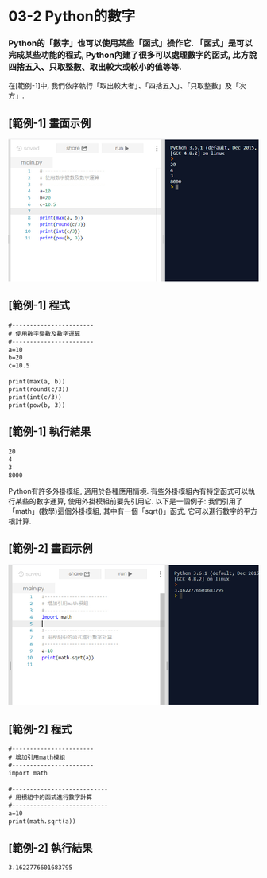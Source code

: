 # 03-2 Python的數字

### Python的「數字」也可以使用某些「函式」操作它. 「函式」是可以完成某些功能的程式, Python內建了很多可以處理數字的函式, 比方說四捨五入、只取整數、取出較大或較小的值等等. 

在[範例-1]中, 我們依序執行「取出較大者」、「四捨五入」、「只取整數」及「次方」.

## [範例-1] 畫面示例
![GitHub Logo](/images/03-2-1.jpg)

## [範例-1] 程式
```
#-----------------------
# 使用數字變數及數字運算
#-----------------------
a=10
b=20
c=10.5

print(max(a, b))
print(round(c/3))
print(int(c/3))
print(pow(b, 3))
```

## [範例-1] 執行結果
```
20
4
3
8000
```


Python有許多外掛模組, 適用於各種應用情境. 有些外掛模組內有特定函式可以執行某些的數字運算, 使用外掛模組前要先引用它.
以下是一個例子: 我們引用了「math」(數學)這個外掛模組, 其中有一個「sqrt()」函式, 它可以進行數字的平方根計算.

## [範例-2] 畫面示例
![GitHub Logo](/images/03-2-2.jpg)

## [範例-2] 程式
```
#-----------------------
# 增加引用math模組
#-----------------------
import math

#---------------------------
# 用模組中的函式進行數字計算
#---------------------------
a=10
print(math.sqrt(a))
```

## [範例-2] 執行結果
```
3.1622776601683795
```
